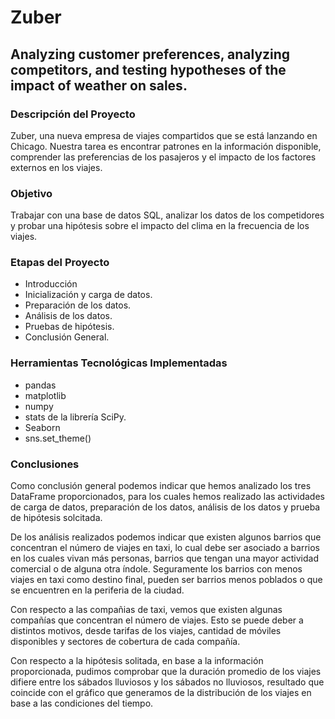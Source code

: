 # Zuber
## Analyzing customer preferences, analyzing competitors, and testing hypotheses of the impact of weather on sales.

### Descripción del Proyecto
Zuber, una nueva empresa de viajes compartidos que se está lanzando en Chicago. Nuestra tarea es encontrar patrones en la información disponible, comprender las preferencias de los pasajeros y el impacto de los factores externos en los viajes.

### Objetivo
Trabajar con una base de datos SQL, analizar los datos de los competidores y probar una hipótesis sobre el impacto del clima en la frecuencia de los viajes.

### Etapas del Proyecto
  - Introducción
  - Inicialización y carga de datos.
  - Preparación de los datos.
  - Análisis de los datos.
  - Pruebas de hipótesis.
  - Conclusión General.

### Herramientas Tecnológicas Implementadas
  - pandas
  - matplotlib
  - numpy 
  - stats de la librería SciPy.
  - Seaborn
  - sns.set_theme()

### Conclusiones
Como conclusión general podemos indicar que hemos analizado los tres DataFrame proporcionados, para los cuales hemos realizado las actividades de carga de datos, preparación de los datos, análisis de los datos y prueba de hipótesis solcitada.

De los análisis realizados podemos indicar que existen algunos barrios que concentran el número de viajes en taxi, lo cual debe ser asociado a barrios en los cuales vivan más personas, barrios que tengan una mayor actividad comercial o de alguna otra índole. Seguramente los barrios con menos viajes en taxi como destino final, pueden ser barrios menos poblados o que se encuentren en la periferia de la ciudad.

Con respecto a las compañias de taxi, vemos que existen algunas compañías que concentran el número de viajes. Esto se puede deber a distintos motivos, desde tarifas de los viajes, cantidad de móviles disponibles y sectores de cobertura de cada compañía.

Con respecto a la hipótesis solitada, en base a la información proporcionada, pudimos comprobar que la duración promedio de los viajes difiere entre los sábados lluviosos y los sábados no lluviosos, resultado que coincide con el gráfico que generamos de la distribución de los viajes en base a las condiciones del tiempo.

